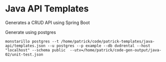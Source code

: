 # Java API Templates
Generates a CRUD API using Spring Boot

Generate using postgres
```
monstarillo postgres --t /home/patrick/code/patrick-templates/java-api/templates.json --u postgres --p example --db dvdrental --host "localhost" --schema public  --utv=/home/patrick/code-gen-output/java-02/unit-test.json
```




